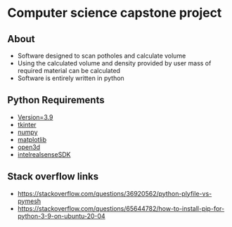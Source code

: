# Computer science capstone project

## About 
- Software designed to scan potholes and calculate volume 
- Using the calculated volume and density provided by user mass of required material can be calculated
- Software is entirely written in python

## Python Requirements
- [Version=3.9](https://linuxhint.com/install-python-ubuntu-22-04/)
- [tkinter](https://docs.python.org/3/library/tk.html)
- [numpy](https://numpy.org/doc/)
- [matplotlib](https://matplotlib.org/stable/index.html)
- [open3d](http://www.open3d.org/docs/)
- [intelrealsenseSDK](https://dev.intelrealsense.com/docs)

## Stack overflow links 
- https://stackoverflow.com/questions/36920562/python-plyfile-vs-pymesh
- https://stackoverflow.com/questions/65644782/how-to-install-pip-for-python-3-9-on-ubuntu-20-04